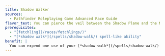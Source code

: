 ```yaml
---
title: Shadow Walker
sources:
  - Pathfinder Roleplaying Game Advanced Race Guide
flavor_text: You can pierce the veil between the Shadow Plane and the Material Plane more often, and to greater effect.
prerequisites:
  - "[fetchling](/races/fetchlings/)"
  - "[*shadow walk*](/spells/shadow-walk/) spell-like ability"
benefit: |
  You can expend one use of your [*shadow walk*](/spells/shadow-walk/) spell-like ability to use [*dimension door*](/spells/dimension-door/) as a spell-like ability. Your start and end locations for this ability must be in dim light or darkness.
---
```


